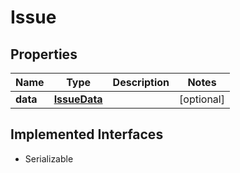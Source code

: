 

# Issue


## Properties

Name | Type | Description | Notes
------------ | ------------- | ------------- | -------------
**data** | [**IssueData**](IssueData.md) |  |  [optional]


## Implemented Interfaces

* Serializable



